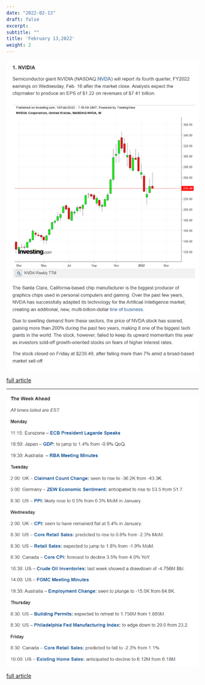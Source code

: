 ```yaml
---
date: "2022-02-13"
draft: false
excerpt: 
subtitle: ""
title: 'February 13,2022'
weight: 2
---
```




![](20220213_000013.png)

[full article](https://www.investing.com/analysis/3-stocks-to-watch-in-the-coming-week-nvidia-cisco-systems-airbnb-200617843) 
****

![](20220213_000014.png)

[full article](https://www.investing.com/analysis/week-ahead-rising-headwinds-from-inflation-rates-geopolitics-to-amp-volatility-200617851)